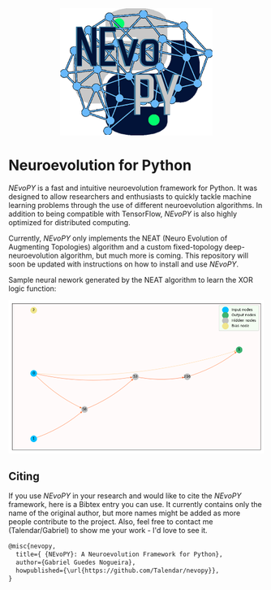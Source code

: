 <div align="center">
    <img src="./docs/imgs/nevopy.png" width="300" alt="NEvoPY logo">
</div>

<h1>Neuroevolution for Python</h1>

*NEvoPY* is a fast and intuitive neuroevolution framework for Python. It was 
designed to allow researchers and enthusiasts to quickly tackle machine learning 
problems through the use of different neuroevolution algorithms. In addition to
being compatible with TensorFlow, *NEvoPY* is also highly optimized for
distributed computing.

Currently, *NEvoPY* only implements the NEAT (Neuro Evolution of Augmenting 
Topologies) algorithm and a custom fixed-topology deep-neuroevolution algorithm,
but much more is coming. This repository will soon be updated with instructions 
on how to install and use *NEvoPY*.

Sample neural nework generated by the NEAT algorithm to learn the XOR logic 
function:

<img src="./docs/imgs/sample_network.png" width="700" alt="Sample neural network">

<h2> Citing </h2>

If you use *NEvoPY* in your research and would like to cite the *NEvoPY*
framework, here is a Bibtex entry you can use. It currently contains only the
name of the original author, but more names might be added as more people
contribute to the project. Also, feel free to contact me (Talendar/Gabriel) to
show me your work - I'd love to see it.

```
@misc{nevopy,
  title={ {NEvoPY}: A Neuroevolution Framework for Python},
  author={Gabriel Guedes Nogueira},
  howpublished={\url{https://github.com/Talendar/nevopy}},   
}
```
